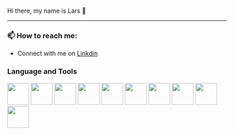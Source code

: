 Hi there, my name is Lars 👋

<!-- <hr> -->

***

<h3> 📫 How to reach me: </h3> 

* Connect with me on [Linkdin](https://www.linkedin.com/in/lars-roberbuell)

<h3> Language and Tools </h3>

[<img src= "https://upload.wikimedia.org/wikipedia/commons/thumb/0/0a/Python.svg/800px-Python.svg.png" width="50" height="50">](https://www.python.org/)
[<img src= "https://upload.wikimedia.org/wikipedia/commons/thumb/2/21/Matlab_Logo.png/800px-Matlab_Logo.png" width="50" height="50">](https://se.mathworks.com/products/matlab.html/)
[<img src= "https://upload.wikimedia.org/wikipedia/commons/thumb/3/35/Tux.svg/1200px-Tux.svg.png" width="50" height="50">](https://www.linux.org/)
[<img src= "https://upload.wikimedia.org/wikipedia/commons/thumb/6/61/HTML5_logo_and_wordmark.svg/1200px-HTML5_logo_and_wordmark.svg.png" width="50" height="50">](https://www.w3.org/html/)
[<img src= "https://upload.wikimedia.org/wikipedia/commons/thumb/d/d5/CSS3_logo_and_wordmark.svg/1200px-CSS3_logo_and_wordmark.svg.png" width="50" height="50">](https://www.w3.org/Style/CSS/)
[<img src= "https://camo.githubusercontent.com/537ff5237f38eda1091ba7221dde258733ac6de30a36fbda5be8d3c4364eba1a/68747470733a2f2f63646e2e766f782d63646e2e636f6d2f7468756d626f722f5f416f625a5a44745f525653746b745652376d555a70426b6f76633d2f3078303a363430783432372f31323030783830302f66696c746572733a666f63616c283078303a36343078343237292f63646e2e766f782d63646e2e636f6d2f6173736574732f313038373133372f6a6176615f6c6f676f5f3634302e6a7067" width="50" height="50">](https://www.java.com/en/)
[<img src= "https://external-preview.redd.it/V77U-n3OuvNr2I14hRYUcyXBJ1C9dEMV3HUt3dAIViw.png?auto=webp&s=20d05cf394bd203741ddfdffa904af94fdd90544" width="50" height="50">](https://www.gnu.org/software/bash/)
[<img src= "https://cdn.liveagent.com/app/uploads/2020/11/MySQL-Logo.png" width="50" height="50">](https://www.mysql.com/)
[<img src= "https://th.bing.com/th/id/Rb3e6202f5356edebd8c8205623eef0f1?rik=2tDqbcLpDFguLg&riu=http%3A%2F%2Fwww.shadowandy.net%2Fwp%2Fwp-content%2Fuploads%2Fdocker.png&ehk=d2o4OLvE5SZOjrajjCgOCdzXQ9xmehUy6vTEhPPFi3c%3D&risl=&pid=ImgRaw" width="50" height="50">](https://www.docker.com/)
[<img src= "https://miro.medium.com/max/766/1*Yf48dlC5RhXYPV3gLeaLdg.png" width="50" height="50">](https://git-scm.com/)

